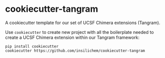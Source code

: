 # cookiecutter-tangram

A cookiecutter template for our set of UCSF Chimera extensions (Tangram).

Use `cookiecutter` to create new project with all the boilerplate needed to create a UCSF Chimera extension within our Tangram framework:

```
pip install cookiecutter
cookiecutter https://github.com/insilichem/cookiecutter-tangram
```